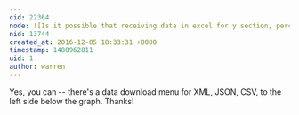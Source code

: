 ```yaml
---
cid: 22364
node: ![Is it possible that receiving data in excel for y section, percentage? ](../notes/HanHeejo/12-05-2016/is-it-possible-that-receiving-data-in-excel-for-y-section-percentage)
nid: 13744
created_at: 2016-12-05 18:33:31 +0000
timestamp: 1480962811
uid: 1
author: warren
---
```


Yes, you can -- there's a data download menu for XML, JSON, CSV, to the left side below the graph. Thanks!